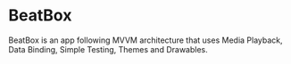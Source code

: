 # BeatBox

BeatBox is an app following MVVM architecture that uses Media Playback, Data Binding, Simple Testing, Themes and Drawables.
